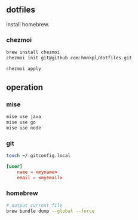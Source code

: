 ## dotfiles

install homebrew.

### chezmoi

```sh
brew install chezmoi
chezmoi init git@github.com:hmnkpl/dotfiles.git

chezmoi apply
```

## operation

### mise
```sh
mise use java
mise use go
mise use node
```

### git
```sh
touch ~/.gitconfig.local
```

```toml
[user]
	name = <myname>
	email = <myemail>
```

### homebrew

```sh
# output current file
brew bundle dump --global --force
```
